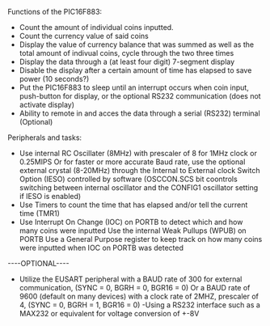 Functions of the PIC16F883:
- Count the amount of individual coins inputted.
- Count the currency value of said coins
- Display the value of currency balance that was summed as well as the total amount of indivual coins, cycle through the two three times
- Display the data through a (at least four digit) 7-segment display
- Disable the display after a certain amount of time has elapsed to save power (10 seconds?)
- Put the PIC16F883 to sleep until an interrupt occurs when coin input, push-button for display, or the optional RS232 communication (does not activate display)
- Ability to remote in and acces the data through a serial (RS232) terminal (Optional)

Peripherals and tasks:
- Use internal RC Oscillater (8MHz) with prescaler of 8 for 1MHz clock or 0.25MIPS
  Or for faster or more accurate Baud rate, use the optional external crystal (8-20MHz) through the Internal to External clock Switch Option (IESO) controlled by software
  (OSCCON.SCS bit coontrols switching between internal oscillator and the CONFIG1 oscillator setting if IESO is enabled)
- Use Timers to count the time that has elapsed and/or tell the current time (TMR1)
- Use Interrupt On Change (IOC) on PORTB to detect which and how many coins were inputted
  Use the internal Weak Pullups (WPUB) on PORTB
  Use a General Purpose register to keep track on how many coins were inputted when IOC on PORTB was detected
  
----OPTIONAL----
- Utilize the EUSART peripheral with a BAUD rate of 300 for external communication, (SYNC = 0, BGRH = 0, BGR16 = 0)
  Or a BAUD rate of 9600 (default on many devices) with a clock rate of 2MHZ, prescaler of 4, (SYNC = 0, BGRH = 1, BGR16 = 0)
-Using a RS232 interface such as a MAX232 or equivalent for voltage conversion of +-8V

